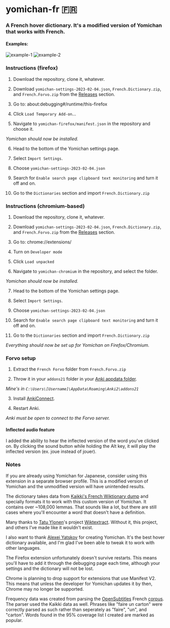 # yomichan-fr 🇫🇷


### A French hover dictionary. It's a modified version of Yomichan that works with French.

#### Examples:
![example-1](https://user-images.githubusercontent.com/83692925/216894589-e4ca851d-75d6-471a-a4bd-70371f4513d4.png)
![example-2](https://user-images.githubusercontent.com/83692925/216894602-efd6c118-f46d-4062-8864-4a75ba5d6751.png)

### Instructions (firefox)
1. Download the repository, clone it, whatever.

2. Download `yomichan-settings-2023-02-04.json`, `French.Dictionary.zip`, and `French.Forvo.zip` from the [Releases](https://github.com/seth-js/yomichan-fr/releases) section.

3. Go to: about:debugging#/runtime/this-firefox

4. Click `Load Temporary Add-on`…

5. Navigate to `yomichan-firefox/manifest.json` in the repository and choose it.

*Yomichan should now be installed.*

6. Head to the bottom of the Yomichan settings page.

7. Select `Import Settings`.

8. Choose `yomichan-settings-2023-02-04.json`

9. Search for `Enable search page clipboard text monitoring` and turn it off and on.

10. Go to the `Dictionaries` section and import `French.Dictionary.zip`

### Instructions (chromium-based)
1. Download the repository, clone it, whatever.

2. Download `yomichan-settings-2023-02-04.json`, `French.Dictionary.zip`, and `French.Forvo.zip` from the [Releases](https://github.com/seth-js/yomichan-fr/releases) section.

3. Go to: chrome://extensions/

4. Turn on `Developer mode`

5. Click `Load unpacked`

6. Navigate to `yomichan-chromium` in the repository, and select the folder.

*Yomichan should now be installed.*

7. Head to the bottom of the Yomichan settings page.

8. Select `Import Settings`.

9. Choose `yomichan-settings-2023-02-04.json`

10. Search for `Enable search page clipboard text monitoring` and turn it off and on.

11. Go to the `Dictionaries` section and import `French.Dictionary.zip`

*Everything should now be set up for Yomichan on Firefox/Chromium.*

### Forvo setup

1. Extract the `French Forvo` folder from `French.Forvo.zip`

2. Throw it in your `addons21` folder in your [Anki appdata folder](https://docs.ankiweb.net/files.html?file-locations#file-locations).

*Mine's in `C:\Users\[Username]\AppData\Roaming\Anki2\addons21`*

3. Install [AnkiConnect](https://ankiweb.net/shared/info/2055492159).

4. Restart Anki.

*Anki must be open to connect to the Forvo server.*

#### Inflected audio feature

I added the ability to hear the inflected version of the word you've clicked on. By clicking the sound button while holding the Alt key, it will play the inflected version (ex. joue instead of jouer).

### Notes

If you are already using Yomichan for Japanese, consider using this extension in a separate browser profile. This is a modified version of Yomichan and the unmodified version will have unintended results.

The dictionary takes data from [Kaikki's French Wiktionary dump](https://kaikki.org/dictionary/French/) and specially formats it to work with this custom version of Yomichan. It contains over ~108,000 lemmas. That sounds like a lot, but there are still cases where you'll encounter a word that doesn't have a definition.

Many thanks to [Tatu Ylonen](http://www.lrec-conf.org/proceedings/lrec2022/pdf/2022.lrec-1.140.pdf)'s project [Wiktextract](https://github.com/tatuylonen/wiktextract). Without it, this project, and others I've made like it wouldn't exist.

I also want to thank [Alexei Yatskov](https://github.com/FooSoft) for creating Yomichan. It's the best hover dictionary available, and I'm glad I've been able to tweak it to work with other languages.

The Firefox extension unfortunately doesn't survive restarts. This means you'll have to add it through the debugging page each time, although your settings and the dictionary will not be lost.

Chrome is planning to drop support for extensions that use Manifest V2. This means that unless the developer for Yomichan updates it by then, Chrome may no longer be supported.

Frequency data was created from parsing the [OpenSubtitles](http://www.opensubtitles.org/) French [corpus](https://opus.nlpl.eu/OpenSubtitles-v2018.php). The parser used the Kaikki data as well. Phrases like "faire un carton" were correctly parsed as such rather than seperately as "faire", "un", and "carton". Words found in the 95% coverage list I created are marked as popular.
